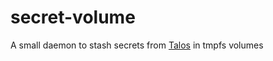 # secret-volume
A small daemon to stash secrets from [Talos](https://github.com/spotify/talos) in tmpfs volumes
